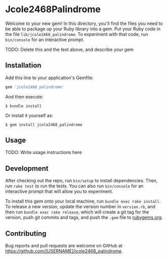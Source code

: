 # Jcole2468Palindrome

Welcome to your new gem! In this directory, you'll find the files you need to be able to package up your Ruby library into a gem. Put your Ruby code in the file `lib/jcole2468_palindrome`. To experiment with that code, run `bin/console` for an interactive prompt.

TODO: Delete this and the text above, and describe your gem

## Installation

Add this line to your application's Gemfile:

```ruby
gem 'jcole2468_palindrome'
```

And then execute:

    $ bundle install

Or install it yourself as:

    $ gem install jcole2468_palindrome

## Usage

TODO: Write usage instructions here

## Development

After checking out the repo, run `bin/setup` to install dependencies. Then, run `rake test` to run the tests. You can also run `bin/console` for an interactive prompt that will allow you to experiment.

To install this gem onto your local machine, run `bundle exec rake install`. To release a new version, update the version number in `version.rb`, and then run `bundle exec rake release`, which will create a git tag for the version, push git commits and tags, and push the `.gem` file to [rubygems.org](https://rubygems.org).

## Contributing

Bug reports and pull requests are welcome on GitHub at https://github.com/[USERNAME]/jcole2468_palindrome.

